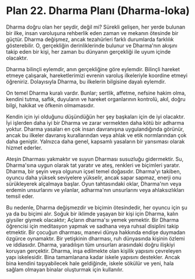 # Plan 22. Dharma Planı (Dharma-loka)

Dharma doğru olan her şeydir, değil mi? Sürekli gelişen, her yerde bulunan bir ilke, insan varoluşuna rehberlik eden zaman ve mekanın ötesinde bir güçtür. Dharma değişmez, ancak tezahürleri farklı durumlarda farklılık gösterebilir. O, gerçekliğin derinliklerinde bulunur ve Dharma'nın akışını takip eden bir kişi, her zaman bu dünyanın gerçekliği ile uyum içinde olacaktır.

Dharma bilinçli eylemdir, anın gerçekliğine göre eylemdir. Bilinçli hareket etmeye çalışarak, hareketlerimizi evrenin varoluş ilkeleriyle koordine etmeyi öğreniriz. Dolayısıyla Dharma, bu ilkelerin bilgisine dayalı eylemdir.

On temel Dharma kuralı vardır. Bunlar; sertlik, affetme, nefsine hakim olma, kendini tutma, saflık, duyuların ve hareket organlarının kontrolü, akıl, doğru bilgi, hakikat ve öfkenin olmamasıdır.

Kendin için iyi olduğunu düşündüğün her şey başkaları için de iyi olacaktır. İyi işlerden daha iyi bir Dharma ve zarar vermekten daha kötü bir adharma yoktur. Dharma yasaları en çok insan davranışına uygulandığında görünür, ancak bu ilkeler davranış kurallarından veya ahlak ve etik normlarından çok daha geniştir. Yalnızca daha genel, kapsamlı yasaların bir yansıması olarak hizmet ederler.

Ateşin Dharması yakmaktır ve suyun Dharması susuzluğu gidermektir. Su, Dharma'sına uygun olarak tat yaratır ve ateş, renkleri ve biçimleri yaratır. Dharma, bir şeyin veya olgunun içsel temel doğasıdır. Dharma'yı takiben, oyuncu daha yüksek seviyelere yükselir, ancak sapar sapmaz, enerji onu sürükleyerek alçalmaya başlar. Oyun tahtasındaki oklar, Dharma'nın veya erdemin unsurlarını ve yılanlar, adharma'nın unsurlarını veya ahlaksızlıkları temsil eder.

Bu nedenle, Dharma değişmezdir ve biçimin ötesindedir, her oyuncu için şu ya da bu biçimi alır. Soğuk bir iklimde yaşayan bir kişi için Dharma, kalın giysiler giymek olacaktır; Açların dharma'sı yemek yemektir. Bir Dharma öğrencisi için meditasyon yapmak ve sadhana veya ruhsal disiplini takip etmektir. Bir çocuğun dharması, manevi dünya hakkında endişe duymadan özgürce oynamaktır. Bir yetişkinin dharması, ruh dünyasında kişinin özlemi ve iddiasıdır. Dharma, yaradılışın tüm unsurları arasındaki doğru ilişkiyi koruyan gerçektir. Dharma, inşa edilmekte olan kişilik yapısını çevreleyen yapı iskelesidir. Bina tamamlanana kadar iskele yapısını destekler. Ancak bina kendini taşıyabilecek hale geldiğinde, iskele sökülür ve yeni, hala sağlam olmayan binalar oluşturmak için kullanılır.
